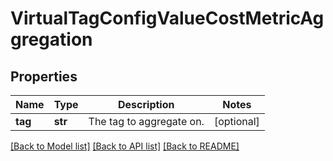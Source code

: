 # VirtualTagConfigValueCostMetricAggregation

## Properties
Name | Type | Description | Notes
------------ | ------------- | ------------- | -------------
**tag** | **str** | The tag to aggregate on. | [optional] 

[[Back to Model list]](../README.md#documentation-for-models) [[Back to API list]](../README.md#documentation-for-api-endpoints) [[Back to README]](../README.md)


